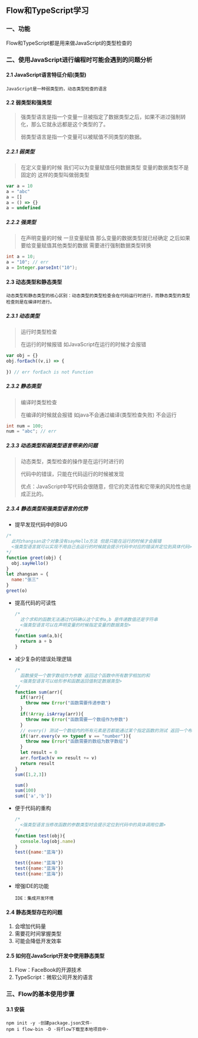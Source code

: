 ## Flow和TypeScript学习

### 一、功能

Flow和TypeScript都是用来做JavaScript的类型检查的

### 二、使用JavaScript进行编程时可能会遇到的问题分析

#### 2.1 JavaScript语言特征介绍(类型)

`JavaScript是一种弱类型的，动态类型检查的语言`

#### 2.2 弱类型和强类型

> 强类型语言是指一个变量一旦被指定了数据类型之后，如果不进过强制转化，那么它就永远都是这个类型的了。
>
> 弱类型语言是指一个变量可以被赋值不同类型的数据。

##### 2.2.1 弱类型

> 在定义变量的时候 我们可以为变量赋值任何数据类型 变量的数据类型不是固定的 这样的类型叫做弱类型

```javascript
var a = 10
a = "abc"
a = []
a = () => {}
a = undefined
```

##### 2.2.2 强类型

> 在声明变量的时候 一旦变量赋值 那么变量的数据类型就已经确定 之后如果要给变量赋值其他类型的数据 需要进行强制数据类型转换

```java
int a = 10;
a = "10"; // err
a = Integer.parseInt("10");
```

#### 2.3 动态类型和静态类型

`动态类型和静态类型的核心区别：动态类型的类型检查会在代码运行时进行，而静态类型的类型检查则是在编译时进行。`

##### 2.3.1 动态类型

>  运行时类型检查
>
> 在运行的时候报错 如JavaScript在运行的时候才会报错

```js
var obj = {}
obj.forEach((v,i) => {
  
}) // err forEach is not Function
```

##### 2.3.2 静态类型

> 编译时类型检查
>
> 在编译的时候就会报错 如java不会通过编译(类型检查失败) 不会运行

```java
int num = 100;
num = "abc"; // err
```

##### 2.3.3 动态类型和弱类型语言带来的问题

> 动态类型，类型检查的操作是在运行时进行的
>
> 代码中的错误，只能在代码运行的时候被发现
>
> 优点：JavaScript中写代码会很随意，但它的灵活性和它带来的风险性也是成正比的。

##### 2.3.4 静态类型和强类型语言的优势

-  提早发现代码中的BUG

  ```js
  /*
  	此时zhangsan这个对象没有sayHello方法 但是只能在运行的时候才会报错 
  	<强类型语言就可以实现不用自己去运行的时候就会提示代码中对应的错误并定位到具体代码>
  */
  function greet(obj) {
    obj.sayHello()
  }
  let zhangsan = {
    name:"张三"
  }
  greet(o)
  ```

- 提高代码的可读性

  ```js
  /*
  	这个求和的函数无法通过代码确认这个实参a,b 是传递数值还是字符串
  	<强类型语言可以在声明变量的时候指定变量的数据类型>
  */
  function sum(a,b){
    return a + b
  }
  ```

- 减少复杂的错误处理逻辑

  ```js
  /*
  	函数接受一个数字数组作为参数 返回这个函数中所有数字相加的和
  	<强类型语言可以给形参和函数返回值制定数据类型>
  */
  function sum(arr){
    if(!arr){
      throw new Error("函数需要传递参数")
    }
    if(!Array.isArray(arr)){
      throw new Error("函数需要一个数组作为参数")
    }
    // every() 测试一个数组内的所有元素是否都能通过某个指定函数的测试 返回一个布尔值
    if(!arr.every(v => typeof v == "number")){
      throw new Error("函数需要的数组为数字数组")
    }
    let result = 0
    arr.forEach(v => result += v)
    return result
  }
  sum([1,2,3])
  
  sum()
  sum(100)
  sum(['a','b'])
  ```

- 便于代码的重构

  ```js
  /*
  	<强类型语言当修改函数的参数类型时会提示定位到代码中的具体调用位置>
  */
  function test(obj){
    console.log(obj.name)
  }
  test({name:"蓝海"})
  
  test({name:"蓝海"})
  test({name:"蓝海"})
  test({name:"蓝海"})
  ```

- 增强IDE的功能

  `IDE：集成开发环境`

#### 2.4 静态类型存在的问题

1. 会增加代码量
2. 需要花时间掌握类型
3. 可能会降低开发效率

#### 2.5 如何在JavaScript开发中使用静态类型

1. Flow：FaceBook的开源技术
2. TypeScript：微软公司开发的语言

### 三、Flow的基本使用步骤

#### 3.1 安装

```shell
npm init -y ·创建package.json文件·
npm i flow-bin -D ·将flow下载至本地项目中·
```

